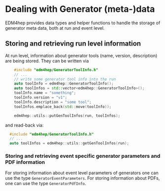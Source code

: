 # Dealing with Generator (meta-)data

EDM4hep provides data types and helper functions to handle the storage of generator meta data, both at run and event level.

## Storing and retrieving run level information
At run level, information about generator tools (name, version, description) are being stored. They can be written via


```cpp
    #include "edm4hep/GeneratorToolInfo.h"
    // ...
    // write some generator tool info into the run
    auto toolInfo = edm4hep::GeneratorToolInfo();
    auto toolInfos = std::vector<edm4hep::GeneratorToolInfo>();
    toolInfo.name = "something";
    toolInfo.version = "v1";
    toolInfo.description = "some tool";
    toolInfos.emplace_back(std::move(toolInfo));

    edm4hep::utils::putGenToolInfos(run, toolInfos);
```

and read-back via:

```cpp
  #include "edm4hep/GeneratorToolInfo.h"
  // ...
  auto toolInfos = edm4hep::utils::getGenToolInfos(run);

```

### Storing and retrieving event specific generator parameters and PDF information

For storing information about event level parameters of generators one can use the type `GeneratorEventParameters`.
For storing information about PDFs, one can use the type `GeneratorPdfInfo`.
